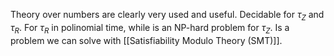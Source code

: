 Theory over numbers are clearly very used and useful. Decidable for $\tau_Z$ and $\tau_R$. For $\tau_R$ in polinomial time, while is an NP-hard problem for $\tau_Z$. Is a problem we can solve with [[Satisfiability Modulo Theory (SMT)]].  